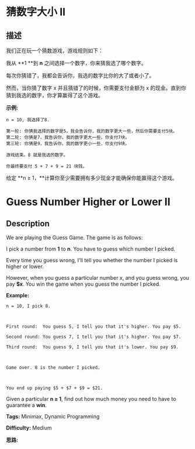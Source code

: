 # 猜数字大小 II

## 描述

我们正在玩一个猜数游戏，游戏规则如下：

我从  **1  **到 **n** 之间选择一个数字，你来猜我选了哪个数字。

每次你猜错了，我都会告诉你，我选的数字比你的大了或者小了。

然而，当你猜了数字 x 并且猜错了的时候，你需要支付金额为 x 的现金。直到你猜到我选的数字，你才算赢得了这个游戏。

**示例:**

    
    
    n = 10, 我选择了8.
    
    第一轮: 你猜我选择的数字是5，我会告诉你，我的数字更大一些，然后你需要支付5块。
    第二轮: 你猜是7，我告诉你，我的数字更大一些，你支付7块。
    第三轮: 你猜是9，我告诉你，我的数字更小一些，你支付9块。
    
    游戏结束。8 就是我选的数字。
    
    你最终要支付 5 + 7 + 9 = 21 块钱。
    

给定  **n ≥ 1，**计算你至少需要拥有多少现金才能确保你能赢得这个游戏。



# Guess Number Higher or Lower II

## Description



We are playing the Guess Game. The game is as follows:

I pick a number from **1** to **n**. You have to guess which number I picked.

Every time you guess wrong, I'll tell you whether the number I picked is higher or lower.

However, when you guess a particular number x, and you guess wrong, you pay **$x**. You win the game when you guess the number I picked.

**Example:**

    
    
    n = 10, I pick 8.
    
    First round:  You guess 5, I tell you that it's higher. You pay $5.
    Second round: You guess 7, I tell you that it's higher. You pay $7.
    Third round:  You guess 9, I tell you that it's lower. You pay $9.
    
    Game over. 8 is the number I picked.
    
    You end up paying $5 + $7 + $9 = $21.
    

Given a particular **n ≥ 1**, find out how much money you need to have to guarantee a **win**.


**Tags:** Minimax, Dynamic Programming

**Difficulty:** Medium

**思路:**
